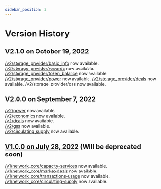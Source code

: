 ```yaml
---
sidebar_position: 3
---
```


# Version History

## V2.1.0 on October 19, 2022

[/v2/storage_provider/basic_info](https://docs.spacescope.io/storage_provider/basic_info) now available.
[/v2/storage_provider/rewards](https://docs.spacescope.io/storage_provider/rewards) now available.
[/v2/storage_provider/token_balance](https://docs.spacescope.io/storage_provider/token_balance) now available.
[/v2/storage_provider/power](https://docs.spacescope.io/storage_provider/power) now available.
[/v2/storage_provider/deals](https://docs.spacescope.io/storage_provider/deals) now available.
[/v2/storage_provider/gas](https://docs.spacescope.io/storage_provider/gas) now available.

## V2.0.0 on September 7, 2022

[/v2/power](https://docs.spacescope.io/power) now available.  
[/v2/economics](https://docs.spacescope.io/economics) now available.  
[/v2/deals](https://docs.spacescope.io/deals) now available.  
[/v2/gas](https://docs.spacescope.io/gas) now available.  
[/v2/circulating_supply](https://docs.spacescope.io/circulating_supply) now available.  

## [V1.0.0 on July 28, 2022](https://github.com/starboard-ventures/spacescope-document/releases/tag/v1.1.1) (Will be deprecated soon)

[/v1/network_core/capacity-services](https://github.com/starboard-ventures/spacescope-document/blob/v1.1.1/docs/api-reference/capacity-services.md) now available.  
[/v1/network_core/market-deals](https://github.com/starboard-ventures/spacescope-document/blob/v1.1.1/docs/api-reference/market-deals.md) now available.  
[/v1/network_core/transactions-usage](https://github.com/starboard-ventures/spacescope-document/blob/v1.1.1/docs/api-reference/transactions-usage.md) now available.  
[/v1/network_core/circulating-supply](https://github.com/starboard-ventures/spacescope-document/blob/v1.1.1/docs/api-reference/circulating-supply.md) now available.
